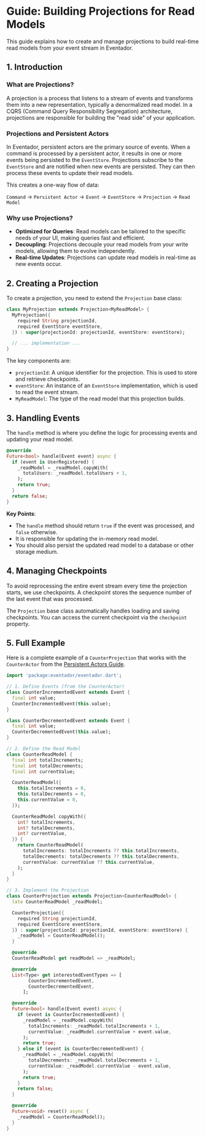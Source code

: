 # Guide: Building Projections for Read Models

This guide explains how to create and manage projections to build real-time read models from your event stream in Eventador.

## 1. Introduction

### What are Projections?

A projection is a process that listens to a stream of events and transforms them into a new representation, typically a denormalized read model. In a CQRS (Command Query Responsibility Segregation) architecture, projections are responsible for building the "read side" of your application.

### Projections and Persistent Actors

In Eventador, persistent actors are the primary source of events. When a command is processed by a persistent actor, it results in one or more events being persisted to the `EventStore`. Projections subscribe to the `EventStore` and are notified when new events are persisted. They can then process these events to update their read models.

This creates a one-way flow of data:

`Command` -> `Persistent Actor` -> `Event` -> `EventStore` -> `Projection` -> `Read Model`

### Why use Projections?

*   **Optimized for Queries**: Read models can be tailored to the specific needs of your UI, making queries fast and efficient.
*   **Decoupling**: Projections decouple your read models from your write models, allowing them to evolve independently.
*   **Real-time Updates**: Projections can update read models in real-time as new events occur.

## 2. Creating a Projection

To create a projection, you need to extend the `Projection` base class:

```dart
class MyProjection extends Projection<MyReadModel> {
  MyProjection({
    required String projectionId,
    required EventStore eventStore,
  }) : super(projectionId: projectionId, eventStore: eventStore);

  // ... implementation ...
}
```

The key components are:

*   `projectionId`: A unique identifier for the projection. This is used to store and retrieve checkpoints.
*   `eventStore`: An instance of an `EventStore` implementation, which is used to read the event stream.
*   `MyReadModel`: The type of the read model that this projection builds.

## 3. Handling Events

The `handle` method is where you define the logic for processing events and updating your read model.

```dart
@override
Future<bool> handle(Event event) async {
  if (event is UserRegistered) {
    _readModel = _readModel.copyWith(
      totalUsers: _readModel.totalUsers + 1,
    );
    return true;
  }
  return false;
}
```

**Key Points**:

*   The `handle` method should return `true` if the event was processed, and `false` otherwise.
*   It is responsible for updating the in-memory read model.
*   You should also persist the updated read model to a database or other storage medium.

## 4. Managing Checkpoints

To avoid reprocessing the entire event stream every time the projection starts, we use checkpoints. A checkpoint stores the sequence number of the last event that was processed.

The `Projection` base class automatically handles loading and saving checkpoints. You can access the current checkpoint via the `checkpoint` property.

## 5. Full Example

Here is a complete example of a `CounterProjection` that works with the `CounterActor` from the [Persistent Actors Guide](./persistent-actors-guide.md).

```dart
import 'package:eventador/eventador.dart';

// 1. Define Events (from the CounterActor)
class CounterIncrementedEvent extends Event {
  final int value;
  CounterIncrementedEvent(this.value);
}

class CounterDecrementedEvent extends Event {
  final int value;
  CounterDecrementedEvent(this.value);
}

// 2. Define the Read Model
class CounterReadModel {
  final int totalIncrements;
  final int totalDecrements;
  final int currentValue;

  CounterReadModel({
    this.totalIncrements = 0,
    this.totalDecrements = 0,
    this.currentValue = 0,
  });

  CounterReadModel copyWith({
    int? totalIncrements,
    int? totalDecrements,
    int? currentValue,
  }) {
    return CounterReadModel(
      totalIncrements: totalIncrements ?? this.totalIncrements,
      totalDecrements: totalDecrements ?? this.totalDecrements,
      currentValue: currentValue ?? this.currentValue,
    );
  }
}

// 3. Implement the Projection
class CounterProjection extends Projection<CounterReadModel> {
  late CounterReadModel _readModel;

  CounterProjection({
    required String projectionId,
    required EventStore eventStore,
  }) : super(projectionId: projectionId, eventStore: eventStore) {
    _readModel = CounterReadModel();
  }

  @override
  CounterReadModel get readModel => _readModel;

  @override
  List<Type> get interestedEventTypes => [
        CounterIncrementedEvent,
        CounterDecrementedEvent,
      ];

  @override
  Future<bool> handle(Event event) async {
    if (event is CounterIncrementedEvent) {
      _readModel = _readModel.copyWith(
        totalIncrements: _readModel.totalIncrements + 1,
        currentValue: _readModel.currentValue + event.value,
      );
      return true;
    } else if (event is CounterDecrementedEvent) {
      _readModel = _readModel.copyWith(
        totalDecrements: _readModel.totalDecrements + 1,
        currentValue: _readModel.currentValue - event.value,
      );
      return true;
    }
    return false;
  }

  @override
  Future<void> reset() async {
    _readModel = CounterReadModel();
  }
}
```
